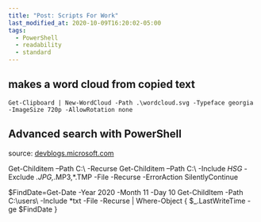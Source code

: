 ```yaml
---
title: "Post: Scripts For Work"
last_modified_at: 2020-10-09T16:20:02-05:00
tags:
  - PowerShell
  - readability
  - standard
---
```



## makes a word cloud from copied text
```Get-Clipboard | New-WordCloud -Path .\wordcloud.svg -Typeface georgia -ImageSize 720p -AllowRotation none```

## Advanced search with PowerShell
source: [devblogs.microsoft.com](https://devblogs.microsoft.com/scripting/use-windows-powershell-to-search-for-files/)

Get-Childitem –Path C:\ -Recurse
Get-Childitem –Path C:\ -Include *HSG* -Exclude *.JPG,*.MP3,*.TMP -File -Recurse -ErrorAction SilentlyContinue

$FindDate=Get-Date -Year 2020 -Month 11 -Day 10 
Get-ChildItem -Path C:\users\ -Include *txt -File -Recurse | Where-Object { $_.LastWriteTime -ge $FindDate }